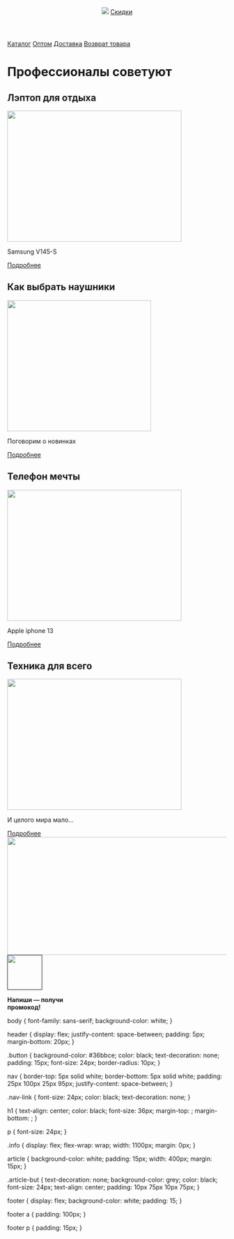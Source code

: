<html>
    <head>
        <title>BitMarket</title>
        <link rel="stylesheet" href="style.css">
    </head>
    <body>
        <header>
            <img src="https://learn.algoritmika.org/uploads/2021/02/logo_0_1613588860.svg">
            <a class="button" href="">Скидки</a>
        </header>
        <nav>
            <a class="nav-link" href="">Каталог</a>
            <a class="nav-link" href="">Оптом</a>
            <a class="nav-link" href="">Доставка</a>
            <a class="nav-link" href="">Возврат товара</a>
        </nav>
        <main>
            <h1>Профессионалы советуют</h1>
            <section class="info">
                <article>
                    <h2>Лэптоп для отдыха</h2>
                    <img src="https://learn.algoritmika.org/uploads/2021/02/notebook-405755_1920_0_1613586011.jpg" width="400px" height="300px"/>
                    <p>Samsung V145-S</p>
                    <a class="article-but" href="">Подробнее</a>
                </article>
                <article>
                    <h2>Как выбрать наушники</h2>
                    <img src="https://learn.algoritmika.org/uploads/2021/02/music-1813100_1280_0_1613586010.png" width="330px" height="300px"/>
                    <p>Поговорим о новинках</p>
                    <a class="article-but" href="">Подробнее</a>
                </article>
                <article>
                    <h2>Телефон мечты</h2>
                    <img src="https://learn.algoritmika.org/uploads/2021/02/mobile-phone-1875813_1920_0_1613586011.jpg" width="400px" height="300px"/>
                    <p>Apple iphone 13</p>
                    <a class="article-but" href="">Подробнее</a>
                </article>
                <article>
                    <h2>Техника для всего</h2>
                    <img src="https://learn.algoritmika.org/uploads/2021/02/laptop-1483974_1920_0_1613586010.jpg" width="400px" height="300px"/>
                    <p>И целого мира мало...</p>
                    <a class="article-but" href="">Подробнее</a>
                </article>
            </section>
            <img src="https://learn.algoritmika.org/uploads/2021/02/mobile-phone-1419275_1920_0_1613586010.jpg" width="960" height="270"/>
        </main>
        <footer>
            <a href=""><img src="https://learn.algoritmika.org/uploads/2021/02/Group%201_0_1613586391.png" width="80px" height="80px"></a>
            <p><b>Напиши — получи<br/> промокод!</b></p> 
        </footer>
    </body>
</html>
<CSS>
body {
    font-family: sans-serif;
    background-color: white;
}

header {
    display: flex;
    justify-content: space-between;
    padding: 5px;
    margin-bottom: 20px;
}

.button {
    background-color: #36bbce;
    color: black;
    text-decoration: none;
    padding: 15px;
    font-size: 24px;
    border-radius: 10px;
}

nav {
    border-top: 5px solid white;
    border-bottom: 5px solid white;
    padding: 25px 100px 25px 95px;
    justify-content: space-between;
}

.nav-link {
    font-size: 24px;
    color: black;
    text-decoration: none;
}

h1 {
    text-align: center;
    color: black;
    font-size: 36px;
    margin-top: ;
    margin-bottom: ;
}

p {
    font-size: 24px;
}

.info {
    display: flex;
    flex-wrap: wrap;
    width: 1100px;
    margin: 0px;
}

article {
    background-color: white;
    padding: 15px;
    width: 400px;
    margin: 15px;
}

.article-but {
    text-decoration: none;
    background-color: grey;
    color: black;
    font-size: 24px;
    text-align: center;
    padding: 10px 75px 10px 75px;
}

footer {
    display: flex;
    background-color: white;
    padding: 15;
}

footer a {
    padding: 100px;
}

footer p {
    padding: 15px;
}
</CSS>
